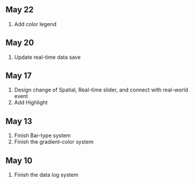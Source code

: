 ## May 22
1. Add color legend

## May 20
1. Update real-time data save

## May 17
1. Design change of Spatial, Real-time slider, and connect with real-world event
2. Add Highlight

## May 13
1. Finish Bar-type system
2. Finish the gradient-color system

## May 10
1. Finish the data log system

